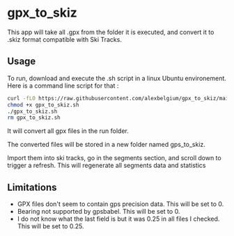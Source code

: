 # gpx_to_skiz
This app will take all .gpx from the folder it is executed, and convert it to .skiz format compatible with Ski Tracks. 

## Usage
To run, download and execute the .sh script in a linux Ubuntu environement. Here is a command line script for that :
```bash
curl -fLO https://raw.githubusercontent.com/alexbelgium/gpx_to_skiz/main/gpx_to_skiz.sh
chmod +x gpx_to_skiz.sh
./gpx_to_skiz.sh
rm gpx_to_skiz.sh
```

It will convert all gpx files in the run folder.

The converted files will be stored in a new folder named gps_to_skiz. 

Import them into ski tracks, go in the segments section, and scroll down to trigger a refresh. This will regenerate all segments data and statistics

## Limitations
- GPX files don't seem to contain gps precision data. This will be set to 0.
- Bearing not supported by gpsbabel. This will be set to 0.
- I do not know what the last field is but it was 0.25 in all files I checked.  This will be set to 0.25.

